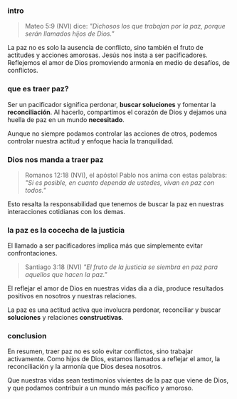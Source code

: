 ### intro

> Mateo 5:9 (NVI) dice: _"Dichosos los que trabajan por la paz, porque serán llamados hijos de Dios."_

La paz no es solo la ausencia de conflicto, sino también el fruto de actitudes y acciones amorosas. Jesús nos insta a ser pacificadores. Reflejemos el amor de Dios promoviendo armonía en medio de desafíos, de conflictos.

### que es traer paz?

Ser un pacificador significa perdonar, **buscar soluciones** y fomentar la **reconciliación**. Al hacerlo, compartimos el corazón de Dios y dejamos una huella de paz en un mundo **necesitado**.

Aunque no siempre podamos controlar las acciones de otros, podemos controlar nuestra actitud y enfoque hacia la tranquilidad.

### Dios nos manda a traer paz

> Romanos 12:18 (NVI), el apóstol Pablo nos anima con estas palabras: _"Si es posible, en cuanto dependa de ustedes, vivan en paz con todos."_

Esto resalta la responsabilidad que tenemos de buscar la paz en nuestras interacciones cotidianas con los demas.

### la paz es la cocecha de la justicia

El llamado a ser pacificadores implica más que simplemente evitar confrontaciones.

> Santiago 3:18 (NVI) _"El fruto de la justicia se siembra en paz para aquellos que hacen la paz."_

El reflejar el amor de Dios en nuestras vidas dia a dia, produce resultados positivos en nosotros y nuestras relaciones.

La paz es una actitud activa que involucra perdonar, reconciliar y buscar **soluciones** y relaciones **constructivas**.

### conclusion

En resumen, traer paz no es solo evitar conflictos, sino trabajar activamente. Como hijos de Dios, estamos llamados a reflejar el amor, la reconciliación y la armonía que Dios desea nosotros.

Que nuestras vidas sean testimonios vivientes de la paz que viene de Dios, y que podamos contribuir a un mundo más pacífico y amoroso.